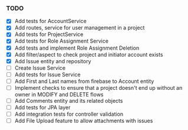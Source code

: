 ### TODO

- [x] Add tests for AccountService
- [x] Add routes, service for user management in a project
- [x] Add tests for ProjectService
- [x] Add tests for Role Assignment Service
- [x] Add tests and implement Role Assignment Deletion
- [x] Add filter/aspect to check project and initiator account exists
- [x] Add Issue entity and repository
- [ ] Create Issue Service
- [ ] Add tests for Issue Service
- [ ] Add First and Last names from firebase to Account entity
- [ ] Implement checks to ensure that a project doesn't end up without an owner in MODIFY and DELETE flows
- [ ] Add Comments entity and its related objects
- [ ] Add tests for JPA layer
- [ ] Add integration tests for controller validation
- [ ] Add File Upload feature to allow attachments with issues
